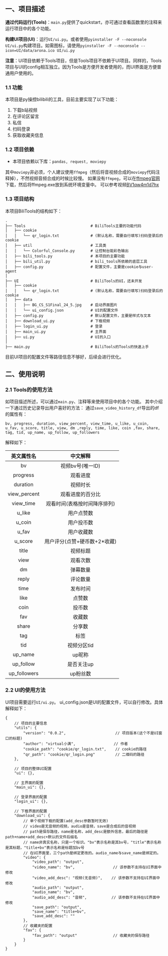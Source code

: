 ## 一、项目描述
**通过代码运行(Tools)**：`main.py`提供了quickstart，亦可通过查看函数里的注释来运行项目中的各个功能。

**构建UI项目(UI)**：运行`UI/ui.py`。或者使用`pyinstaller -F --noconsole UI/ui.py`构建项目。如需图标，请使用`pyinstaller -F --noconsole --icon=UI/data/arona.ico UI/ui.py`

**注意**：UI项目依赖于Tools项目，但是Tools项目不依赖于UI项目。同样的，Tools项目与UI的config相互独立。因为Tools是方便开发者使用的，而UI界面是方便普通用户使用的。

### 1.1 功能
本项目是py操控bilibili的工具，目前主要实现了以下功能：
1. 下载b站视频
2. 在评论区留言
3. 私信
4. 扫码登录
5. 获取收藏夹信息

### 1.2 项目依赖
- 本项目依赖以下库：`pandas, request, moviepy`

其中`moviepy`非必须，个人建议使用`ffmpeg`（然后将音视频合成的`moviepy`代码注释掉），不然视频音频合成的时候比较慢。 如果没有`ffmpeg`，可以在[ffmpeg官网](https://ffmpeg.org/download.html)下载，然后将ffmpeg.exe放到系统环境变量中。
可以参考视频[BV1qw4m1d7hx](https://www.bilibili.com/video/BV1qw4m1d7hx/)

### 1.3 项目结构
本项目BiliTools的结构如下：
```
.
├── Tools                             # BiliTools主要的功能代码
│   ├── cookie
│   │   └── qr_login.txt              # (默认名称，需要自行填写)扫码登录后的cookie
│   ├── util                          # 工具类
│   │   └── Colorful_Console.py       # 让控制台能彩色输出
│   ├── bili_tools.py                 # 本项目的主要功能
│   ├── bili_util.py                  # bili_tools所依赖的底层工具
│   ├── config.py                     # 配置文件，主要是cookie与user-agent
│
├── UI                                # BiliTools的UI，还未开发
│   ├── cookie
│   │   └── qr_login.txt              # (默认名称，需要自行填写)扫码登录后的cookie
│   ├── data
│   │   ├── BG_CS_S1Final_24_5.jpg    # 启动界面图片
│   │   └── ui_config.json            # UI的配置文件
│   ├── config.py                     # 默认配置文件，主要是样式与文本
│   ├── download_ui.py                # 下载视频
│   ├── login_ui.py                   # 登录
│   ├── main_ui.py                    # 主界面
│   ├── ui.py                         # UI的入口
│
├── main.py                           # BiliTools的Tools的快速上手
```
目前UI项目的配置文件等路径信息不够好，后续会进行优化。

## 二、使用说明
### 2.1 Tools的使用方法
如项目描述所述，可以通过`main.py`、注释等来使用项目中的各个功能。
其中介绍一下通过历史记录导出用户喜好的方法：
通过`save_video_history_df`导出的df的属性有：

`bv, progress, duration, view_percent, view_time, u_like, u_coin, u_fav, u_score, title, view, dm ,reply, time, like, coin ,fav, share, tag, tid, up_name, up_follow, up_followers`

解释如下：

|    英文属性名     |       中文解释        |
|:------------:|:-----------------:|
|      bv      |    视频bv号(唯一ID)    |
|   progress   |       观看进度        |
|   duration   |       视频时长        |
| view_percent |     观看进度的百分比      |
|  view_time   |  观看时间(表格按时间降序排列)  |
|    u_like    |       用户点赞数       |
|    u_coin    |       用户投币数       |
|    u_fav     |       用户收藏数       |
|   u_score    | 用户评分(点赞+硬币数+2*收藏) |
|    title     |       视频标题        |
|     view     |       观看次数        |
|      dm      |       弹幕数量        |
|    reply     |       评论数量        |
|     time     |       发布时间        |
|     like     |        点赞数        |
|     coin     |        投币数        |
|     fav      |        收藏数        |
|    share     |        分享数        |
|     tag      |        标签         |
|     tid      |      视频分区tid      |
|   up_name    |       up昵称        |
|  up_follow   |      是否关注up       |
| up_followers |       up粉丝数       |

### 2.2 UI的使用方法
UI项目需要运行`UI/ui.py`。
ui_config.json是UI的配置文件，可以自行修改。具体解释如下：
```
{
    // 项目的主要信息
    "utils": {
        "version": "0.0.2",                      // 项目版本(这个不是UI窗口的标题)
        "author": "virtual小满",                 // 作者
        "cookie_path": "cookie/qr_login.txt",    // cookie的路径
        "qr_path": "cookie/qr_login.png"         // 二维码的路径
    },
    
    // 项目的整体UI配置
    "ui": {},
    
    // 主界面的配置
    "main_ui": {},
    
    // 登录界面的配置
    "login_ui": {},
    
    // 下载界面的配置
    "download_ui": {
        // 单个视频下载的配置(add_desc参数暂时无效)
        // video是无音频的视频，audio是音频，save是合成后的音视频
        // path是保存路径，name是名称，add_desc是额外信息，最后的路径是path+name+add_desc+默认的文件后缀名
        // name非真实名称，只是一个标识。"bv"表示名称是其bv号，"title"表示名称是其标题，"title+bv"表示名称是标题加bv号
        // 在UI界面里，三个path是绑定更改的。audio_name与save_name是绑定的。
        "video": {
            "video_path": "output",
            "video_name": "bv",                 // 该参数不支持在UI界面中修改
            "video_add_desc": "视频(无音频)",    // 该参数不支持在UI界面中修改
            "audio_path": "output",
            "audio_name": "bv",
            "audio_add_desc": "音频",           // 该参数不支持在UI界面中修改
            "save_path": "output",
            "save_name": "title+bv",
            "save_add_desc": ""
        },
        // 收藏夹的配置
        "fav": {
            "fav_path": "output"                // 收藏夹的保存路径
        }
    }
}
```